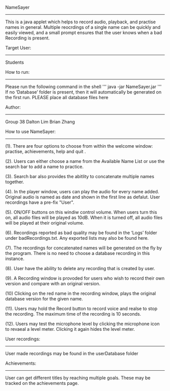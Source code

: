  NameSayer
*********
This is a java applet which helps to record audio, playback, and practise names in general. 
Multiple reocrdings of a single name can be quickly and easily viewed, and a small prompt ensures that the user knows when a bad Recording is present.

Target User:
********************
Students

How to run:
***************
Please run the following command in the shell 
'''
java -jar NameSayer.jar
'''
If no ‘Database’ folder is present, then it will automatically be generated on the first run.
PLEASE place all database files here

Author:
*******
Group 38
Dalton Lim 
Brian Zhang

How to use NameSayer:
*********************
(1). There are four options to choose from within the welcome window: practise, achievements, help and quit .

(2). Users can either  choose a name from the Available Name List or use the search bar to add a name to practice.

(3). Search bar also provides the abitlity to concatenate multiple names together.

(4). In the player window, users can play the audio for every name added. Original audio is named as date and shown in the first line as defalut. User recordings have a pre-fix "User".

(5). ON/OFF buttons  on this windiw control volume. When users turn this on, all audio files will be played as 10dB.
When it is turned off, all audio files will be played at their original volume.

(6). Recordings reported as bad quality may be found in the ‘Logs’ folder under badRecordings.txt. Any exported lists may also be found here.

(7). The recordings for concatenated names will be generated on the fly by the program. There is no need to choose a database recording in this instance.

(8). User have the ability to delete any recording that is created by user.

(9). A Recording window is provoded for users who wish to record their own version and compare with an original version. 

(10) Clicking on the red name in the recording window, plays the original database version for the given name. 

(11). Users may hold the Record button to record voice and realse to stop the recording. The maximum time of the recording is 10 seconds.

(12). Users may test the microphone level by clicking the microphone icon to revaeal a level meter. Clicking it again hides the level meter.

User recordings:
*********************
User made recordings may be found in the userDatabase folder

Achievements:
*********************
User can get different titles by reaching multiple goals.
These may be tracked on the achievements page.
